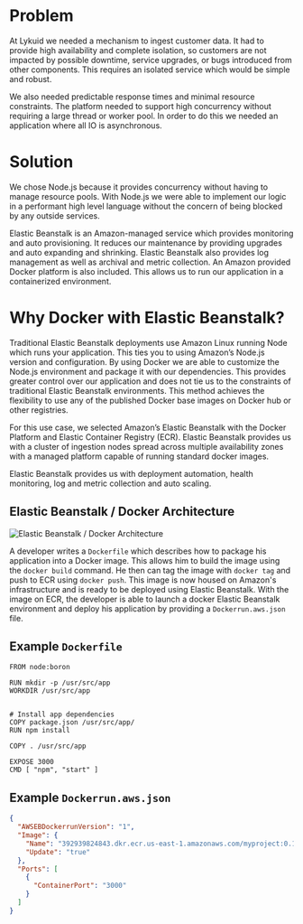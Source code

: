 # Problem

At Lykuid we needed a mechanism to ingest customer data. It had to provide high availability and complete isolation, 
so customers are not impacted by possible downtime, service upgrades, or bugs introduced from other components. 
This requires an isolated service which would be simple and robust. 

We also needed predictable response times and minimal resource constraints. The platform needed to support 
high concurrency without requiring a large thread or worker pool. In order to do this we needed an application where all IO is asynchronous.

# Solution

We chose Node.js because it provides concurrency without having to manage resource pools. With Node.js we were able to implement our logic in a performant high level language without the concern of being blocked by any outside services. 

Elastic Beanstalk is an Amazon-managed service which provides monitoring and auto provisioning. It reduces our maintenance by providing upgrades and auto expanding and shrinking. Elastic Beanstalk also provides log management as well as archival and metric collection. An Amazon provided Docker platform is also included. This allows us to run our application in a containerized environment. 

# Why Docker with Elastic Beanstalk?

Traditional Elastic Beanstalk deployments use Amazon Linux running Node which runs your application. This ties you to using Amazon’s Node.js version and configuration. By using Docker we are able to customize the Node.js environment and package it with our dependencies. This provides greater control over our application and does not tie us to the constraints of traditional Elastic Beanstalk environments. This method achieves the flexibility to use any of the published Docker base images on Docker hub or other registries. 

For this use case, we selected Amazon’s Elastic Beanstalk with the Docker Platform and Elastic Container Registry (ECR).
 Elastic Beanstalk provides us with a cluster of ingestion nodes spread across multiple availability zones with a managed 
 platform capable of running standard docker images.
 
 Elastic Beanstalk provides us with deployment automation, health monitoring, log and metric collection and auto scaling. 

## Elastic Beanstalk / Docker Architecture 

![Elastic Beanstalk / Docker Architecture](https://lykuid.github.io/sample-eb-project/lykuideb.svg)


A developer writes a `Dockerfile` which describes how to package his application into a Docker image. This allows him to build the image using the `docker build` command. He then can tag the image with `docker tag` and push to ECR using `docker push`. This image is now housed on Amazon's infrastructure and is ready to be deployed using Elastic Beanstalk. With the image on ECR, the developer is able to launch a docker Elastic Beanstalk environment and deploy his application by providing a `Dockerrun.aws.json` file. 

## Example `Dockerfile`

```docker
FROM node:boron

RUN mkdir -p /usr/src/app
WORKDIR /usr/src/app


# Install app dependencies
COPY package.json /usr/src/app/
RUN npm install

COPY . /usr/src/app

EXPOSE 3000
CMD [ "npm", "start" ]
```


## Example `Dockerrun.aws.json` 


```json
{
  "AWSEBDockerrunVersion": "1",
  "Image": {
    "Name": "392939824843.dkr.ecr.us-east-1.amazonaws.com/myproject:0.1",
    "Update": "true"
  },
  "Ports": [
    {
      "ContainerPort": "3000"
    }
  ]
}
```








